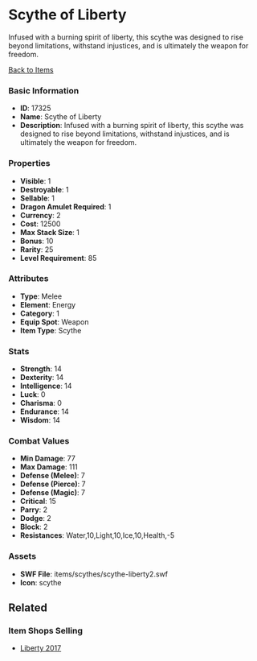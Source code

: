 # Scythe of Liberty 

Infused with a burning spirit of liberty, this scythe was designed to rise beyond limitations, withstand injustices, and is ultimately the weapon for freedom. 

[Back to Items](../items.md)

### Basic Information

- **ID**: 17325
- **Name**: Scythe of Liberty 
- **Description**: Infused with a burning spirit of liberty, this scythe was designed to rise beyond limitations, withstand injustices, and is ultimately the weapon for freedom. 

### Properties

- **Visible**: 1
- **Destroyable**: 1
- **Sellable**: 1
- **Dragon Amulet Required**: 1
- **Currency**: 2
- **Cost**: 12500
- **Max Stack Size**: 1
- **Bonus**: 10
- **Rarity**: 25
- **Level Requirement**: 85

### Attributes

- **Type**: Melee
- **Element**: Energy
- **Category**: 1
- **Equip Spot**: Weapon
- **Item Type**: Scythe

### Stats

- **Strength**: 14
- **Dexterity**: 14
- **Intelligence**: 14
- **Luck**: 0
- **Charisma**: 0
- **Endurance**: 14
- **Wisdom**: 14

### Combat Values

- **Min Damage**: 77
- **Max Damage**: 111
- **Defense (Melee)**: 7
- **Defense (Pierce)**: 7
- **Defense (Magic)**: 7
- **Critical**: 15
- **Parry**: 2
- **Dodge**: 2
- **Block**: 2
- **Resistances**: Water,10,Light,10,Ice,10,Health,-5

### Assets

- **SWF File**: items/scythes/scythe-liberty2.swf
- **Icon**: scythe

## Related

### Item Shops Selling

- [Liberty 2017](../item-shops/558-liberty-2017.md)

